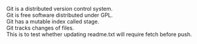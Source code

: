 Git is a distributed version control system.<br>
Git is free software distributed under GPL.<br>
Git has a mutable index called stage.<br>
Git tracks changes of files.<br>
This is to test whether updating readme.txt will require fetch before push. 
